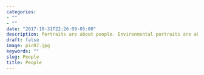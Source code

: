 ```yaml
---
categories:
- ""
- ""
date: "2017-10-31T22:26:09-05:00"
description: Portraits are about people. Environmental portraits are about people and what they do with their lives. They are about the kind of house a person lives in and how they decorate it; about what kind of work they do and where they do it; about the surroundings they choose and the things they surround themselves with. Environmental portraits seek to convey an idea about a person by combining portraiture with a sense of place.
draft: false
image: pic07.jpg
keywords: ""
slug: People
title: People
---
```


